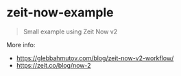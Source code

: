 # zeit-now-example
> Small example using Zeit Now v2

More info:

- https://glebbahmutov.com/blog/zeit-now-v2-workflow/
- https://zeit.co/blog/now-2
